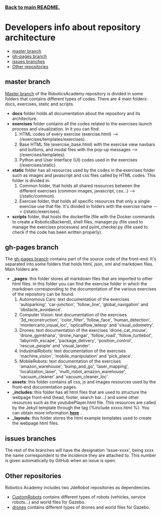 ﻿### [Back to main README.][]

[Back to main README.]: ../README.md

# Developers info about repository architecture
- [master branch](#master-branch)
- [gh-pages branch](#gh-pages-branch)
- [issues branches](#issues-branches)
- [Other repositories](#Other-repositories)

<a name="master-branch"></a>
## master branch

[Master branch](https://github.com/JdeRobot/RoboticsAcademy/tree/master) of the RoboticsAcademy repository is divided in some folders that contains different types of codes. There are 4 main folders: docs, exercises, static and scripts.

- **docs** folder holds all documentation about the repository and its architecture.
- **exercises** folder contains all the codes related to the exercises launch process and visualization. In it you can find:
	1. HTML codes of every exercise (exercise.html) --> (/exercises/templates/exercises).
	2. Base HTML file (exercise_base.html) with the exercise view navbars and buttons, and modal files with the pop-up messages --> (/exercises/templates).
	3. Python and User Interface (UI) codes used in the exercises (/exercises/static).
- **static** folder has all resources used by the codes in the exercises folder such as images and javascript and css files called by HTML codes. This folder is divided in:
	1. Common folder, that holds all shared resources between the different exercises (common images, javascript, css...) --> (/static/common).
	2. Exercise folder, that holds all specific resources that only a single exercise use that file. It's divided in folders with the exercise name --> (/static/exercises).
- **scripts** folder, that hosts the dockerfile (file with the Docker commands to create a RoboticsBackend), shell files, manager.py (file used to manage the exercises processes) and pyint_checker.py (file used to check if the code has been written properly).

<a name="gh-pages-branch"></a>
## gh-pages branch

The [gh-pages branch](https://github.com/JdeRobot/RoboticsAcademy/tree/gh-pages) contains part of the source code of the front-end. It's separated into some folders that holds html, json, xml and markdown files. Main folders are:

- **_pages**: this folder stores all markdown files that are imported to other html files. in this folder you can find the exercise folder in which the markdown corresponding to the documentation of the various exercises of the repository can be found.
	1. Autonomous Cars: text documentation of the exercises 'autoparking', 'car-junction', 'follow_line', 'global_navigation' and 'obstacle_avoidance'.
	2. Computer Vision: text documentation of the exercises '3d_reconstruction', 'color_filter', 'follow_face', 'human_detection', 'montercarlo_visual_loc', 'opticalflow_teleop' and 'visual_odometry'.
	3. Drones: text documentation of the exercises 'drone_cat_mouse', 'drone_gymkhana', 'drone_hangar', 'follow_road', 'follow_turtlebot', 'labyrinth_escape', 'package_delivery', 'position_control', 'rescue_people' and 'visual_lander'.
	4. IndustrialRobots: text documentation of the exercises 'machine_vision', 'mobile_manipulation' and 'pick_place'.
	5. MobileRobots: text documentation of the exercises 'amazon_warehouse', 'bump_and_go', 'laser_mapping', 'localization_laser', 'multi_robot_amazon_warehouse', 'vacuum_cleaner' and 'vacuum_cleaner_loc'.
- **assets**: this folder contains all css, js and images resources used by the front-end documentation pages.
- **_includes**: this folder has all html files that are used to structure the webpage front-end (head, footer, search bar...) and some other resources such as the youtubePlayer.html file. This resources are called by the Jekyll template through the tag {%include xxxxx.html %}. You can obtain more information [**here**](https://jekyllrb.com/docs/includes/) .
- **_layouts**: this folder stores the html example templates used to create the webpage html files.

<a name="issues-branches"></a>
## issues branches

The rest of the branches will have the designation 'issue-xxxx', being xxxx the name correspondent to the incidence they are attached to. This number is given automatically by GitHub when an issue is open.


<a name="Other-repositories"></a>
## Other repositories
Robotics Academy includes two JdeRobot repositories as dependencies.
- [CustomRobots](https://github.com/JdeRobot/CustomRobots) contains different types of robots (vehicles, service robots...) and world files for Gazebo.
- [drones](https://github.com/JdeRobot/drones) contains different types of drones and world files for Gazebo.